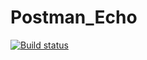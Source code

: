 # Postman_Echo
[![Build status](https://ci.appveyor.com/api/projects/status/93spu1pgu03pxmin/branch/master?svg=true)](https://ci.appveyor.com/project/Rostiks52/postman-echo/branch/master)
